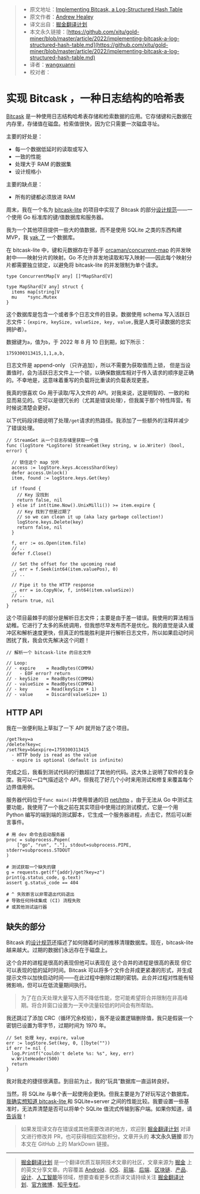 > * 原文地址：[Implementing Bitcask, a Log-Structured Hash Table](https://healeycodes.com/implementing-bitcask-a-log-structured-hash-table)
> * 原文作者：[Andrew Healey](https://healeycodes.com/)
> * 译文出自：[掘金翻译计划](https://github.com/xitu/gold-miner)
> * 本文永久链接：[https://github.com/xitu/gold-miner/blob/master/article/2022/implementing-bitcask-a-log-structured-hash-table.md](https://github.com/xitu/gold-miner/blob/master/article/2022/implementing-bitcask-a-log-structured-hash-table.md)
> * 译者：[wangxuanni](https://github.com/wangxuanni)
> * 校对者：

# 实现 Bitcask ，一种日志结构的哈希表

[Bitcask](https://en.wikipedia.org/wiki/Bitcask) 是一种使用日志结构哈希表存储和检索数据的应用。它存储键和元数据在内存里，存储值在磁盘。检索值很快，因为它只需要一次磁盘寻址。

主要的好处是：

* 每一个数据低延时的读取或写入
* 一致的性能
* 处理大于 RAM 的数据集
* 设计规格小

主要的缺点是：

* 所有的键都必须放进 RAM

周末，我在一个名为 [bitcask-lite](https://github.com/healeycodes/bitcask-lite) 的项目中实现了 Bitcask 的部分[设计规范](https://riak.com/assets/bitcask-intro.pdf)——一个使用 Go 标准库的键/值数据库和服务器。

我为一个其他项目提供一些大的值数据，而不是使用 SQLite 之类的东西构建 MVP，我 [yak 了](https://seths.blog/2005/03/dont_shave_that/) 一个数据库。

在 bitcask-lite 中，键和元数据存在于基于 [orcaman/concurrent-map](https://github.com/orcaman/concurrent-map) 的并发映射中——映射分片的映射。Go 不允许并发地读取和写入映射——因此每个映射分片都需要独立锁定，以避免将 bitcask-lite 的并发限制为单个请求。

```
type ConcurrentMap[V any] []*MapShard[V]

type MapShard[V any] struct {
  items map[string]V
  mu    *sync.Mutex
}
```

这个数据库是包含一个或者多个日志文件的目录。数据使用 schema 写入活跃日志文件：（`expire, keySize, valueSize, key, value,`我是人类可读数据的忠实拥护者）。

数据键为`a`，值为`b`，于 2022 年 8 月 10 日到期，如下所示：

```
1759300313415,1,1,a,b,
```

日志文件是 append-only （只许追加），所以不需要为获取值而上锁， 但是当设置值时，会为活跃日志文件上一个锁，以确保数据库相对于传入请求的顺序是正确的。不幸地是，这意味着重写的负载将比重读的负载表现更差。

我真的很喜欢 Go 用于读取/写入文件的 API。对我来说，这是明智的、一致的和显而易见的。它可以是很冗长的（尤其是错误处理），但我属于那个特性阵营。有时候说清楚会更好。

以下代码段详细说明了处理`/get`请求的热路径。我添加了一些额外的注释并减少了错误处理。

```
// StreamGet 从一个日志存储里获取一个值
func (logStore *LogStore) StreamGet(key string, w io.Writer) (bool, error) {

  // 锁住这个 map 分片
  access := logStore.keys.AccessShard(key)
  defer access.Unlock()
  item, found := logStore.keys.Get(key)

  if !found {
    // Key 没找到
    return false, nil
  } else if int(time.Now().UnixMilli()) >= item.expire {
    // Key 找到了但是过期了
    // so we can clean it up (aka lazy garbage collection!)
    logStore.keys.Delete(key)
    return false, nil
  }

  f, err := os.Open(item.file)
  // ..
  defer f.Close()

  // Set the offset for the upcoming read
  _, err = f.Seek(int64(item.valuePos), 0)
  // ..

  // Pipe it to the HTTP response
  _, err = io.CopyN(w, f, int64(item.valueSize))
  // .. 
  return true, nil
}
```

这个项目最棘手的部分是解析日志文件；主要是由于差一错误。我使用的算法相当幼稚。它进行了太多的系统调用，但我想尽早发布而不是优化。我的直觉是读入缓冲区和解析速度更快，但真正的性能胜利是并行解析日志文件，所以如果启动时间困扰了我，我会优先解决这个问题！

```
// 解析一个 bitcask-lite 的日志文件

// Loop:
// - expire    = ReadBytes(COMMA)
//   - EOF error? return
// - keySize   = ReadBytes(COMMA)
// - valueSize = ReadBytes(COMMA)
// - key       = Read(keySize + 1)
// - value     = Discard(valueSize+ 1)
```

## HTTP API

我在一张便利贴上草拟了一下 API 就开始了这个项目。

```
/get?key=a
/delete?key=c
/set?key=b&expire=1759300313415
  - HTTP body is read as the value
  - expire is optional (default is infinite)
```

完成之后，我看到测试代码的行数超过了其他的代码。这大体上说明了软件的复杂度。我可以一口气描述这个 API，但我花了好几个小时来用测试和修复来覆盖每个边界值用例。

服务器代码位于`func main()`并使用普通的旧 [net/http](https://pkg.go.dev/net/http) 。由于无法从 Go 中测试主要功能，我使用了一个我之前在其实项目中使用过的测试模式，它是一个用 Python 编写的端到端的测试脚本，它生成一个服务器进程，点击它，然后可以断言事件。

```
# 用 dev 命令去启动服务器
proc = subprocess.Popen(
    ["go", "run", "."], stdout=subprocess.PIPE, stderr=subprocess.STDOUT
)

# 测试获取一个缺失的键
g = requests.get(f"{addr}/get?key=z")
print(g.status_code, g.text)
assert g.status_code == 404

# ^ 失败断言以非零退出代码退出
# 导致任何持续集成 (CI) 流程失败
# 或其他测试运行器
```

## 缺失的部分

Bitcask 的[设计规范](https://riak.com/assets/bitcask-intro.pdf)还描述了如何随着时间的推移清理数据库。现在，bitcask-lite 越来越大。过期的数据们永远存在于磁盘上。

这个合并的进程是很高的表现但他可以表现在 这个合并的进程是很高的表现 但它可以表现的低的延时时间。Bitcask 可以将多个文件合并成更紧凑的形式，并生成提示文件以加快启动时间——在此过程中删除过期的密钥。此合并过程对性能有轻微影响，但可以在低流量期间执行。

> 为了在白天处理大量写入而不降低性能，您可能希望将合并限制在非高峰期。将合并窗口设置为一天中流量较低的时间会有所帮助。

我还跳过了添加 CRC（循环冗余校验），我不是设置逻辑删除值，我只是假装一个密钥已设置为零字节，过期时间为 1970 年。

```
// Set 处理 key, expire, value
err := logStore.Set(key, 0, []byte(""))
if err != nil {
  log.Printf("couldn't delete %s: %s", key, err)
  w.WriteHeader(500)
  return
}
```

我对我走的捷径很满意。到目前为止，我的“玩具”数据库一直运转良好。

当然，将 SQLite 与单个表一起使用会更快。但我主要是为了好玩写这个数据库。[我确实想知道 bitcask-lite ](https://github.com/healeycodes/bitcask-lite)和 SQLite+server 之间的性能比较。我要设置一些基准时，无法弄清楚是否可以将单个 SQLite 值流式传输到客户端。如果你知道，请[告诉我](mailto:healeycodes@gmail.com)！

> 如果发现译文存在错误或其他需要改进的地方，欢迎到 [掘金翻译计划](https://github.com/xitu/gold-miner) 对译文进行修改并 PR，也可获得相应奖励积分。文章开头的 **本文永久链接** 即为本文在 GitHub 上的 MarkDown 链接。

---

> [掘金翻译计划](https://github.com/xitu/gold-miner) 是一个翻译优质互联网技术文章的社区，文章来源为 [掘金](https://juejin.im) 上的英文分享文章。内容覆盖 [Android](https://github.com/xitu/gold-miner#android)、[iOS](https://github.com/xitu/gold-miner#ios)、[前端](https://github.com/xitu/gold-miner#前端)、[后端](https://github.com/xitu/gold-miner#后端)、[区块链](https://github.com/xitu/gold-miner#区块链)、[产品](https://github.com/xitu/gold-miner#产品)、[设计](https://github.com/xitu/gold-miner#设计)、[人工智能](https://github.com/xitu/gold-miner#人工智能)等领域，想要查看更多优质译文请持续关注 [掘金翻译计划](https://github.com/xitu/gold-miner)、[官方微博](http://weibo.com/juejinfanyi)、[知乎专栏](https://zhuanlan.zhihu.com/juejinfanyi)。
